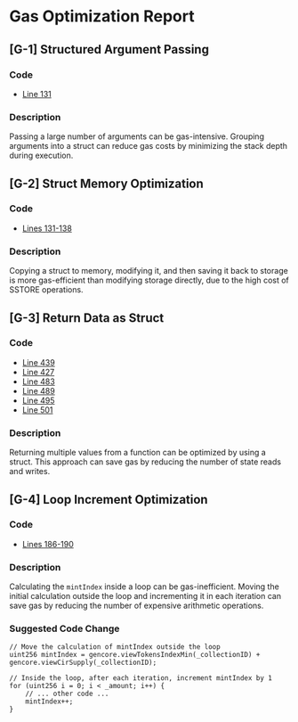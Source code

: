 # Gas Optimization Report

## [G-1] Structured Argument Passing
### Code
- [Line 131](https://github.com/code-423n4/2023-10-nextgen/blob/8b518196629faa37eae39736837b24926fd3c07c/smart-contracts/NextGenCore.sol#L131)
### Description
Passing a large number of arguments can be gas-intensive. Grouping arguments into a struct can reduce gas costs by minimizing the stack depth during execution.

## [G-2] Struct Memory Optimization
### Code
- [Lines 131-138](https://github.com/code-423n4/2023-10-nextgen/blob/8b518196629faa37eae39736837b24926fd3c07c/smart-contracts/NextGenCore.sol#L131-L138)
### Description
Copying a struct to memory, modifying it, and then saving it back to storage is more gas-efficient than modifying storage directly, due to the high cost of SSTORE operations.

## [G-3] Return Data as Struct
### Code
- [Line 439](https://github.com/code-423n4/2023-10-nextgen/blob/8b518196629faa37eae39736837b24926fd3c07c/smart-contracts/NextGenCore.sol#L439)
- [Line 427](https://github.com/code-423n4/2023-10-nextgen/blob/8b518196629faa37eae39736837b24926fd3c07c/smart-contracts/NextGenCore.sol#L427)
- [Line 483](https://github.com/code-423n4/2023-10-nextgen/blob/8b518196629faa37eae39736837b24926fd3c07c/smart-contracts/MinterContract.sol#L483)
- [Line 489](https://github.com/code-423n4/2023-10-nextgen/blob/8b518196629faa37eae39736837b24926fd3c07c/smart-contracts/MinterContract.sol#L489)
- [Line 495](https://github.com/code-423n4/2023-10-nextgen/blob/8b518196629faa37eae39736837b24926fd3c07c/smart-contracts/MinterContract.sol#L495)
- [Line 501](https://github.com/code-423n4/2023-10-nextgen/blob/8b518196629faa37eae39736837b24926fd3c07c/smart-contracts/MinterContract.sol#L501)
### Description
Returning multiple values from a function can be optimized by using a struct. This approach can save gas by reducing the number of state reads and writes.

## [G-4] Loop Increment Optimization
### Code
- [Lines 186-190](https://github.com/code-423n4/2023-10-nextgen/blob/8b518196629faa37eae39736837b24926fd3c07c/smart-contracts/MinterContract.sol#L186-L190)
### Description
Calculating the `mintIndex` inside a loop can be gas-inefficient. Moving the initial calculation outside the loop and incrementing it in each iteration can save gas by reducing the number of expensive arithmetic operations.
### Suggested Code Change
```solidity
// Move the calculation of mintIndex outside the loop
uint256 mintIndex = gencore.viewTokensIndexMin(_collectionID) + gencore.viewCirSupply(_collectionID);

// Inside the loop, after each iteration, increment mintIndex by 1
for (uint256 i = 0; i < _amount; i++) {
    // ... other code ...
    mintIndex++;
}
